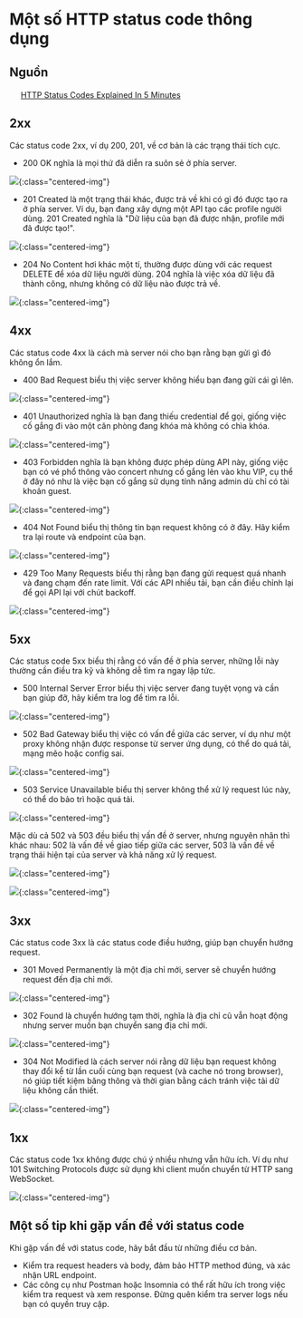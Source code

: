 # Một số HTTP status code thông dụng

## Nguồn

<img src="../../assets/images/bytebytego.png" width="16" height="16"/> [HTTP Status Codes Explained In 5 Minutes](https://www.youtube.com/watch?v=qmpUfWN7hh4)

## 2xx

Các status code 2xx, ví dụ 200, 201, về cơ bản là các trạng thái tích cực.

- 200 OK nghĩa là mọi thứ đã diễn ra suôn sẻ ở phía server.

![](../assets/ByteByteGo/http-status-codes/figure1.png){:class="centered-img"}

- 201 Created là một trạng thái khác, được trả về khi có gì đó được tạo ra ở phía server. Ví dụ, bạn đang xây dựng một API tạo các profile người dùng. 201 Created nghĩa là "Dữ liệu của bạn đã được nhận, profile mới đã được tạo!".

![](../assets/ByteByteGo/http-status-codes/figure2.png){:class="centered-img"}

- 204 No Content hơi khác một tí, thường được dùng với các request DELETE để xóa dữ liệu người dùng. 204 nghĩa là việc xóa dữ liệu đã thành công, nhưng không có dữ liệu nào được trả về.

![](../assets/ByteByteGo/http-status-codes/figure3.png){:class="centered-img"}

## 4xx

Các status code 4xx là cách mà server nói cho bạn rằng bạn gửi gì đó không ổn lắm.

- 400 Bad Request biểu thị việc server không hiểu bạn đang gửi cái gì lên.

![](../assets/ByteByteGo/http-status-codes/figure4.png){:class="centered-img"}

- 401 Unauthorized nghĩa là bạn đang thiếu credential để gọi, giống việc cố gắng đi vào một căn phòng đang khóa mà không có chìa khóa.

![](../assets/ByteByteGo/http-status-codes/figure5.png){:class="centered-img"}

- 403 Forbidden nghĩa là bạn không được phép dùng API này, giống việc bạn có vé phổ thông vào concert nhưng cố gắng lẻn vào khu VIP, cụ thể ở đây nó như là việc bạn cố gắng sử dụng tính năng admin dù chỉ có tài khoản guest.

![](../assets/ByteByteGo/http-status-codes/figure6.png){:class="centered-img"}

- 404 Not Found biểu thị thông tin bạn request không có ở đây. Hãy kiểm tra lại route và endpoint của bạn.

![](../assets/ByteByteGo/http-status-codes/figure7.png){:class="centered-img"}

- 429 Too Many Requests biểu thị rằng bạn đang gửi request quá nhanh và đang chạm đến rate limit. Với các API nhiều tải, bạn cần điều chỉnh lại để gọi API lại với chút backoff.

![](../assets/ByteByteGo/http-status-codes/figure8.png){:class="centered-img"}

## 5xx

Các status code 5xx biểu thị rằng có vấn đề ở phía server, những lỗi này thường cần điều tra kỹ và không dễ tìm ra ngay lập tức.

- 500 Internal Server Error biểu thị việc server đang tuyệt vọng và cần bạn giúp đỡ, hãy kiểm tra log để tìm ra lỗi.

![](../assets/ByteByteGo/http-status-codes/figure9.png){:class="centered-img"}

- 502 Bad Gateway biểu thị việc có vấn đề giữa các server, ví dụ như một proxy không nhận được response từ server ứng dụng, có thể do quá tải, mạng mẽo hoặc config sai.

![](../assets/ByteByteGo/http-status-codes/figure10.png){:class="centered-img"}

- 503 Service Unavailable biểu thị server không thể xử lý request lúc này, có thể do bảo trì hoặc quá tải. 

![](../assets/ByteByteGo/http-status-codes/figure11.png){:class="centered-img"}

Mặc dù cả 502 và 503 đều biểu thị vấn đề ở server, nhưng nguyên nhân thì khác nhau: 502 là vấn đề về giao tiếp giữa các server, 503 là vấn đề về trạng thái hiện tại của server và khả năng xử lý request.

![](../assets/ByteByteGo/http-status-codes/figure12.png){:class="centered-img"}

![](../assets/ByteByteGo/http-status-codes/figure13.png){:class="centered-img"}

## 3xx

Các status code 3xx là các status code điều hướng, giúp bạn chuyển hướng request.

- 301 Moved Permanently là một địa chỉ mới, server sẽ chuyển hướng request đến địa chỉ mới.

![](../assets/ByteByteGo/http-status-codes/figure14.png){:class="centered-img"}

- 302 Found là chuyển hướng tạm thời, nghĩa là địa chỉ cũ vẫn hoạt động nhưng server muốn bạn chuyển sang địa chỉ mới.

![](../assets/ByteByteGo/http-status-codes/figure15.png){:class="centered-img"}

- 304 Not Modified là cách server nói rằng dữ liệu bạn request không thay đổi kể từ lần cuối cùng bạn request (và cache nó trong browser), nó giúp tiết kiệm băng thông và thời gian bằng cách tránh việc tải dữ liệu không cần thiết.

![](../assets/ByteByteGo/http-status-codes/figure16.png){:class="centered-img"}

## 1xx

Các status code 1xx không được chú ý nhiều nhưng vẫn hữu ích. Ví dụ như 101 Switching Protocols được sử dụng khi client muốn chuyển từ HTTP sang WebSocket.

![](../assets/ByteByteGo/http-status-codes/figure17.png){:class="centered-img"}

## Một số tip khi gặp vấn đề với status code

Khi gặp vấn đề với status code, hãy bắt đầu từ những điều cơ bản. 

- Kiểm tra request headers và body, đảm bảo HTTP method đúng, và xác nhận URL endpoint. 
- Các công cụ như Postman hoặc Insomnia có thể rất hữu ích trong việc kiểm tra request và xem response. Đừng quên kiểm tra server logs nếu bạn có quyền truy cập.
